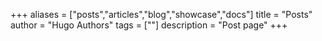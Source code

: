 +++
aliases = ["posts","articles","blog","showcase","docs"]
title = "Posts"
author = "Hugo Authors"
tags = [""]
description = "Post page"
+++